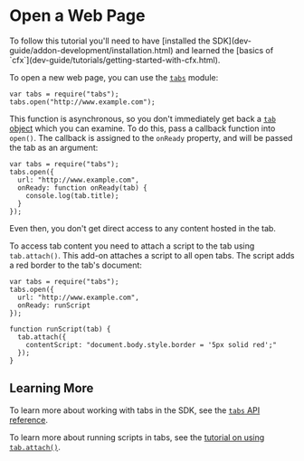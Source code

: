 <!-- This Source Code Form is subject to the terms of the Mozilla Public
   - License, v. 2.0. If a copy of the MPL was not distributed with this
   - file, You can obtain one at http://mozilla.org/MPL/2.0/. -->

# Open a Web Page #

<span class="aside">
To follow this tutorial you'll need to have
[installed the SDK](dev-guide/addon-development/installation.html)
and learned the
[basics of `cfx`](dev-guide/tutorials/getting-started-with-cfx.html).
</span>

To open a new web page, you can use the
[`tabs`](packages/addon-kit/tabs.html) module:

    var tabs = require("tabs");
    tabs.open("http://www.example.com");

This function is asynchronous, so you don't immediately get back a
[`tab` object](packages/addon-kit/tabs.html#Tab) which you can examine.
To do this, pass a callback function into `open()`. The callback is assigned
to the `onReady` property, and will be passed the tab as an argument:

    var tabs = require("tabs");
    tabs.open({
      url: "http://www.example.com",
      onReady: function onReady(tab) {
        console.log(tab.title);
      }
    });

Even then, you don't get direct access to any content hosted in the tab.

To access tab content you need to attach a script to the tab
using `tab.attach()`. This add-on attaches a script to all open
tabs. The script adds a red border to the tab's document:

    var tabs = require("tabs");
    tabs.open({
      url: "http://www.example.com",
      onReady: runScript
    });

    function runScript(tab) {
      tab.attach({
        contentScript: "document.body.style.border = '5px solid red';"
      });
    }

## Learning More ##

To learn more about working with tabs in the SDK, see the
[`tabs` API reference](packages/addon-kit/tabs.html).

To learn more about running scripts in tabs, see the
[tutorial on using `tab.attach()`](dev-guide/tutorials/modifying-web-pages-tab.html).
